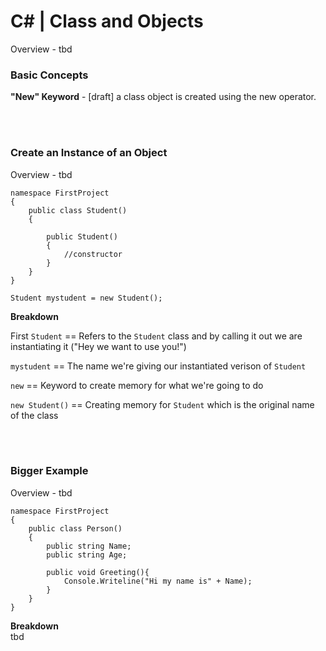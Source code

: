 # C# | Class and Objects

Overview - tbd


### Basic Concepts

**"New" Keyword** - [draft] a class object is created using the new operator.


<br/><br/>


### Create an Instance of an Object
Overview - tbd

```
namespace FirstProject
{
    public class Student()
    {
        
        public Student()
        {
            //constructor
        }
    }
}

Student mystudent = new Student();
```
**Breakdown**

First `Student` == Refers to the `Student` class and by calling it out we are instantiating it ("Hey we want to use you!")

`mystudent` == The name we're giving our instantiated verison of `Student`

`new` == Keyword to create memory for what we're going to do

`new Student()` == Creating memory for `Student` which is the original name of the class  


<br/><br/>


### Bigger Example
Overview - tbd

```
namespace FirstProject
{
    public class Person()
    {
        public string Name;
        public string Age;

        public void Greeting(){
            Console.Writeline("Hi my name is" + Name);
        }
    }
}
```
**Breakdown**  
tbd